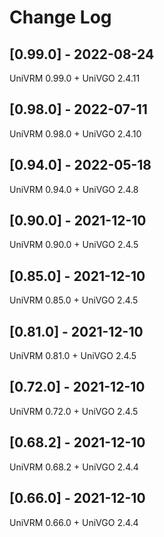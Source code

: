 # Change Log

## [0.99.0] - 2022-08-24
UniVRM 0.99.0 + UniVGO 2.4.11

## [0.98.0] - 2022-07-11
UniVRM 0.98.0 + UniVGO 2.4.10

## [0.94.0] - 2022-05-18
UniVRM 0.94.0 + UniVGO 2.4.8

## [0.90.0] - 2021-12-10
UniVRM 0.90.0 + UniVGO 2.4.5

## [0.85.0] - 2021-12-10
UniVRM 0.85.0 + UniVGO 2.4.5

## [0.81.0] - 2021-12-10
UniVRM 0.81.0 + UniVGO 2.4.5

## [0.72.0] - 2021-12-10
UniVRM 0.72.0 + UniVGO 2.4.5

## [0.68.2] - 2021-12-10
UniVRM 0.68.2 + UniVGO 2.4.4

## [0.66.0] - 2021-12-10
UniVRM 0.66.0 + UniVGO 2.4.4
